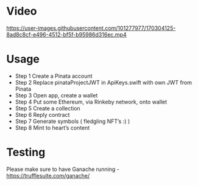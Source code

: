 #  Video



https://user-images.githubusercontent.com/101277977/170304125-8ad8c8cf-e496-4512-bf5f-b95986d316ec.mp4



#  Usage

- Step 1 Create a Pinata account
- Step 2 Replace pinataProjectJWT in ApiKeys.swift with own JWT from Pinata
- Step 3 Open app, create a wallet
- Step 4 Put some Ethereum, via Rinkeby network, onto wallet
- Step 5 Create a collection
- Step 6 Reply contract
- Step 7 Generate symbols ( fledgling NFT’s :) )
- Step 8 Mint to heart’s content

#  Testing

Please make sure to have Ganache running - https://trufflesuite.com/ganache/
